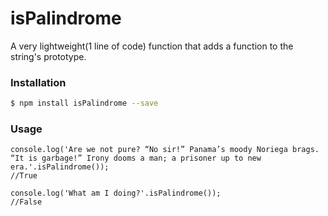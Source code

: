 # isPalindrome
A very lightweight(1 line of code) function that adds a function to the string's prototype.

### Installation

```sh
$ npm install isPalindrome --save
```
### Usage

```
console.log('Are we not pure? “No sir!” Panama’s moody Noriega brags. “It is garbage!” Irony dooms a man; a prisoner up to new era.'.isPalindrome());
//True

console.log('What am I doing?'.isPalindrome());
//False
```
